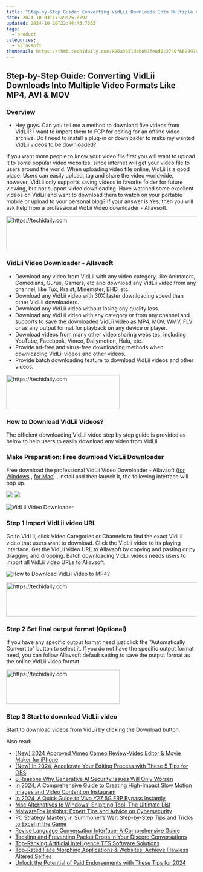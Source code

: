 ```yaml
---
title: "Step-by-Step Guide: Converting VidLii Downloads Into Multiple Video Formats Like MP4, AVI & MOV"
date: 2024-10-03T17:49:25.879Z
updated: 2024-10-10T22:44:43.736Z
tags:
  - product
categories:
  - allavsoft
thumbnail: https://thmb.techidaily.com/896a3051dab897fe8d0c2740f6699976d5490b685177239313164675ffec23d6.jpg
---
```


## Step-by-Step Guide: Converting VidLii Downloads Into Multiple Video Formats Like MP4, AVI & MOV

### Overview

* Hey guys. Can you tell me a method to download five videos from VidLii? I want to import them to FCP for editing for an offline video archive. Do I need to install a plug-in or downloader to make my wanted VidLii videos to be downloaded?

If you want more people to know your video file first you will want to upload it to some popular video websites, since internet will get your video file to users around the world. When uploading video file online, VidLii is a good place. Users can easily upload, tag and share the video worldwide, however, VidLii only supports saving videos in favorite folder for future viewing, but not support video downloading. Have watched some excellent videos on VidLii and want to download them to watch on your portable mobile or upload to your personal blog? If your answer is Yes, then you will ask help from a professional VidLii Video downloader - Allavsoft.

<!-- affiliate ads begin -->
<a href="https://appsumo.8odi.net/c/5597632/2105874/7443" target="_top" id="2105874">
  <img src="//a.impactradius-go.com/display-ad/7443-2105874" border="0" alt="https://techidaily.com" width="728" height="90"/>
</a>
<img height="0" width="0" src="https://appsumo.8odi.net/i/5597632/2105874/7443" style="position:absolute;visibility:hidden;" border="0" />
<!-- affiliate ads end -->

### VidLii Video Downloader - Allavsoft

* Download any video from VidLii with any video category, like Animators, Comedians, Gurus, Gamers, etc and download any VidLii video from any channel, like Tux, Kraist, Minemster, BHD, etc.
* Download any VidLii video with 30X faster downloading speed than other VidLii downloaders.
* Download any VidLii video without losing any quality loss.
* Download any VidLii video with any category or from any channel and supports to save the downloaded VidLii video as MP4, MOV, WMV, FLV or as any output format for playback on any device or player.
* Download videos from many other video sharing websites, including YouTube, Facebook, Vimeo, Dailymotion, Hulu, etc.
* Provide ad-free and virus-free downloading methods when downloading VidLii videos and other videos.
* Provide batch downloading feature to download VidLii videos and other videos.

<!-- affiliate ads begin -->
<a href="https://aligracehair.sjv.io/c/5597632/1938745/19272" target="_top" id="1938745">
  <img src="//a.impactradius-go.com/display-ad/19272-1938745" border="0" alt="https://techidaily.com" width="300" height="90"/>
</a>
<img height="0" width="0" src="https://aligracehair.sjv.io/i/5597632/1938745/19272" style="position:absolute;visibility:hidden;" border="0" />
<!-- affiliate ads end -->

### How to Download VidLii Videos?

The efficient downloading VidLii video step by step guide is provided as below to help users to easily download any video from VidLii.

### Make Preparation: Free download VidLii Downloader

Free download the professional VidLii Video Downloader - Allavsoft ([for Windows](https://tools.techidaily.com/allavsoft/products/) , [for Mac](https://tools.techidaily.com/allavsoft/products/)) , install and then launch it, the following interface will pop up.

[![](https://www.allavsoft.com/how-to/../images/how-to/free-download-win.jpg)](https://tools.techidaily.com/allavsoft/products/) [![](https://www.allavsoft.com/how-to/../images/how-to/free-download-mac.jpg)](https://tools.techidaily.com/allavsoft/products/)

![VidLii Video Downloader](https://www.allavsoft.com/how-to/../images/allavsoft/screen-shot-600.jpg)

### Step 1 Import VidLii video URL

Go to VidLii, click Video Categories or Channels to find the exact VidLii video that users want to download. Click the VidLii video to its playing interface. Get the VidLii video URL to Allavsoft by copying and pasting or by dragging and dropping. Batch downloading VidLii videos needs users to import all VidLii video URLs to Allavsoft.

![How to Download VidLii Video to MP4?](https://www.allavsoft.com/how-to/../images/how-to/download-rtmp-video/download-rtmp-video.jpg)

<!-- affiliate ads begin -->
<a href="https://laganoo.pxf.io/c/5597632/1657399/16446" target="_top" id="1657399">
  <img src="//a.impactradius-go.com/display-ad/16446-1657399" border="0" alt="https://techidaily.com" width="728" height="90"/>
</a>
<img height="0" width="0" src="https://laganoo.pxf.io/i/5597632/1657399/16446" style="position:absolute;visibility:hidden;" border="0" />
<!-- affiliate ads end -->

### Step 2 Set final output format (Optional)

If you have any specific output format need just click the "Automatically Convert to" button to select it. If you do not have the specific output format need, you can follow Allavsoft default setting to save the output format as the online VidLii video format.

<!-- affiliate ads begin -->
<a href="https://aligracehair.sjv.io/c/5597632/1948932/19272" target="_top" id="1948932">
  <img src="//a.impactradius-go.com/display-ad/19272-1948932" border="0" alt="https://techidaily.com" width="300" height="90"/>
</a>
<img height="0" width="0" src="https://aligracehair.sjv.io/i/5597632/1948932/19272" style="position:absolute;visibility:hidden;" border="0" />
<!-- affiliate ads end -->

### Step 3 Start to download VidLii video

Start to download videos from VidLii by clicking the Download button.

<ins class="adsbygoogle"
     style="display:block"
     data-ad-format="autorelaxed"
     data-ad-client="ca-pub-7571918770474297"
     data-ad-slot="1223367746"></ins>

<ins class="adsbygoogle"
     style="display:block"
     data-ad-client="ca-pub-7571918770474297"
     data-ad-slot="8358498916"
     data-ad-format="auto"
     data-full-width-responsive="true"></ins>

<span class="atpl-alsoreadstyle">Also read:</span>
<div><ul>
<li><a href="https://vimeo-videos.techidaily.com/new-2024-approved-vimeo-cameo-review-video-editor-and-movie-maker-for-iphone/"><u>[New] 2024 Approved Vimeo Cameo Review-Video Editor & Movie Maker for iPhone</u></a></li>
<li><a href="https://remote-screen-capture.techidaily.com/new-in-2024-accelerate-your-editing-process-with-these-5-tips-for-obs/"><u>[New] In 2024, Accelerate Your Editing Process with These 5 Tips for OBS</u></a></li>
<li><a href="https://tech-savvy.techidaily.com/8-reasons-why-generative-ai-security-issues-will-only-worsen/"><u>8 Reasons Why Generative AI Security Issues Will Only Worsen</u></a></li>
<li><a href="https://instagram-clips.techidaily.com/in-2024-a-comprehensive-guide-to-creating-high-impact-slow-motion-images-and-video-content-on-instagram/"><u>In 2024, A Comprehensive Guide to Creating High-Impact Slow Motion Images and Video Content on Instagram</u></a></li>
<li><a href="https://bypass-frp.techidaily.com/in-2024-a-quick-guide-to-vivo-y27-5g-frp-bypass-instantly-by-drfone-android/"><u>In 2024, A Quick Guide to Vivo Y27 5G FRP Bypass Instantly</u></a></li>
<li><a href="https://fox-within.techidaily.com/mac-alternatives-to-windows-snipping-tool-the-ultimate-list/"><u>Mac Alternatives to Windows' Snipping Tool: The Ultimate List</u></a></li>
<li><a href="https://fox-within.techidaily.com/malwarefox-insights-expert-tips-and-advice-on-cybersecurity/"><u>MalwareFox Insights: Expert Tips and Advice on Cybersecurity</u></a></li>
<li><a href="https://fox-within.techidaily.com/pc-strategy-mastery-in-summoners-war-step-by-step-tips-and-tricks-to-excel-in-the-game/"><u>PC Strategy Mastery in Summoner’s War: Step-by-Step Tips and Tricks to Excel in the Game</u></a></li>
<li><a href="https://fox-within.techidaily.com/revise-language-conversation-interface-a-comprehensive-guide/"><u>Revise Language Conversation Interface: A Comprehensive Guide</u></a></li>
<li><a href="https://win-blog.techidaily.com/tackling-and-preventing-packet-drops-in-your-discord-conversations/"><u>Tackling and Preventing Packet Drops in Your Discord Conversations</u></a></li>
<li><a href="https://fox-within.techidaily.com/top-ranking-artificial-intelligence-tts-software-solutions/"><u>Top-Ranking Artificial Intelligence TTS Software Solutions</u></a></li>
<li><a href="https://fox-within.techidaily.com/top-rated-face-morphing-applications-and-websites-achieve-flawless-altered-selfies/"><u>Top-Rated Face Morphing Applications & Websites: Achieve Flawless Altered Selfies</u></a></li>
<li><a href="https://instagram-video-files.techidaily.com/unlock-the-potential-of-paid-endorsements-with-these-tips-for-2024/"><u>Unlock the Potential of Paid Endorsements with These Tips for 2024</u></a></li>
</ul></div>

